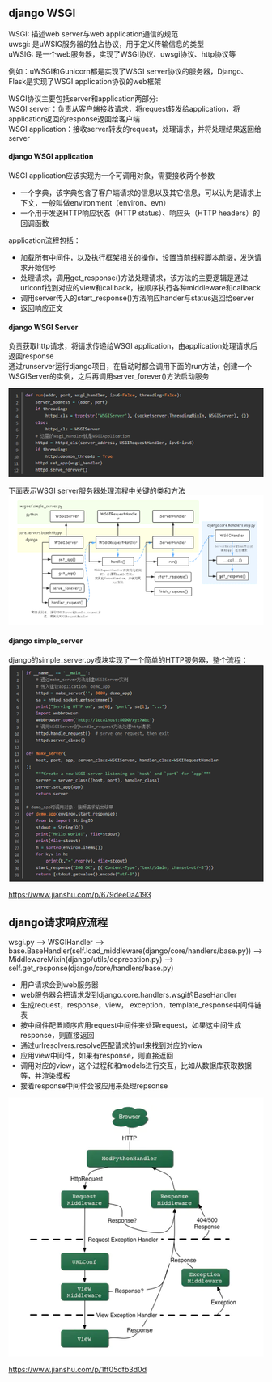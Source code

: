 ## django WSGI
WSGI: 描述web server与web application通信的规范  <br>
uwsgi: 是uWSIG服务器的独占协议，用于定义传输信息的类型  <br>
uWSIG: 是一个web服务器，实现了WSGI协议、uwsgi协议、http协议等  <br>

例如：uWSGI和Gunicorn都是实现了WSGI server协议的服务器，Django、Flask是实现了WSGI application协议的web框架  

WSGI协议主要包括server和application两部分:  <br>
WSGI server：负责从客户端接收请求，将request转发给application，将application返回的response返回给客户端  <br>
WSGI application：接收server转发的request，处理请求，并将处理结果返回给server  <br>

#### django WSGI application
WSGI application应该实现为一个可调用对象，需要接收两个参数
- 一个字典，该字典包含了客户端请求的信息以及其它信息，可以认为是请求上下文，一般叫做environment（environ、evn）
- 一个用于发送HTTP响应状态（HTTP status）、响应头（HTTP headers）的回调函数

application流程包括：
- 加载所有中间件，以及执行框架相关的操作，设置当前线程脚本前缀，发送请求开始信号
- 处理请求，调用get_response()方法处理请求，该方法的主要逻辑是通过urlconf找到对应的view和callback，按顺序执行各种middleware和callback
- 调用server传入的start_response()方法响应hander与status返回给server
- 返回响应正文


#### django WSGI Server
负责获取http请求，将请求传递给WSGI application，由application处理请求后返回response  <br>
通过runserver运行django项目，在启动时都会调用下面的run方法，创建一个WSGIServer的实例，之后再调用server_forever()方法启动服务

![avatar](picture/runserver.png)


下面表示WSGI server服务器处理流程中关键的类和方法
![avatar](picture/WSGI.png)

#### django simple_server
django的simple_server.py模块实现了一个简单的HTTP服务器，整个流程：
![avatar](picture/simple_server.png)

<https://www.jianshu.com/p/679dee0a4193>


## django请求响应流程
wsgi.py --> WSGIHandler --> base.BaseHandler(self.load_middleware\(django/core/handlers/base.py)) --> MiddlewareMixin(django/utils/deprecation.py) --> self.get_response(django/core/handlers/base.py)  <br>

- 用户请求会到web服务器
- web服务器会把请求发到django.core.handlers.wsgi的BaseHandler
- 生成request，response，view， exception，template_response中间件链表
- 按中间件配置顺序应用request中间件来处理request，如果这中间生成response，则直接返回
- 通过urlresolvers.resolve匹配请求的url来找到对应的view
- 应用view中间件，如果有response，则直接返回
- 调用对应的view，这个过程和和models进行交互，比如从数据库获取数据等，并渲染模板
- 接着response中间件会被应用来处理repsonse

![avatar](picture/request_flow.png)

<https://www.jianshu.com/p/1ff05dfb3d0d>

